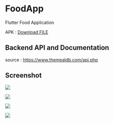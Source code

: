 # FoodApp

Flutter Food Application

APK : <a id="raw-url" href="https://github.com/drow19/FoodApp/tree/master/apk//">Download FILE</a>

## Backend API and Documentation

source : https://www.themealdb.com/api.php

## Screenshot

![](images/category.jpg)

![](images/list_by_category.jpg)

![](images/detail.jpg)

![](images/desc.jpg)
